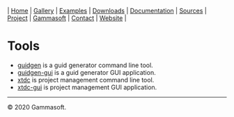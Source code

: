 | [Home](home.md) | [Gallery](gallery.md) | [Examples](examples.md) | [Downloads](downloads.md) | [Documentation](documentation.md) | [Sources](https://github.com/gammasoft71/xtd) | [Project](https://sourceforge.net/projects/xtdpro/) | [Gammasoft](gammasoft.md)  | [Contact](contact.md) | [Website](https://gammasoft71.wixsite.com/gammasoft) |

# Tools

* [guidgen](../tools/guidgen/README.md) is a guid generator command line tool.
* [guidgen-gui](../tools/guidgen-gui/README.md) is a guid generator GUI application.
* [xtdc](../tools/xtdc/README.md) is project management command line tool.
* [xtdc-gui](../tools/xtdc-gui/README.md) is project management GUI application.
______________________________________________________________________________________________

© 2020 Gammasoft.
